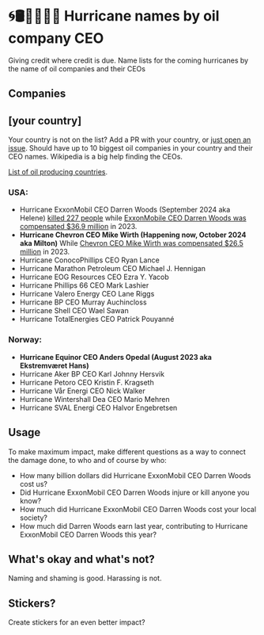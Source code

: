 # 🌀🛢️🏢👨🏻‍🦳 Hurricane names by oil company CEO
Giving credit where credit is due. Name lists for the coming hurricanes by the name of oil companies and their CEOs

## Companies

## [your country]

Your country is not on the list? Add a PR with your country, or [just open an issue](https://github.com/eklem/hurricane-names-by-oil-company-ceo/issues/new). Should have up to 10 biggest oil companies in your country and their CEO names. Wikipedia is a big help finding the CEOs.

[List of oil producing countries](https://en.wikipedia.org/wiki/List_of_countries_by_oil_production).

### USA:

* Hurricane ExxonMobil CEO Darren Woods (September 2024 aka Helene)
  [killed 227 people](https://apnews.com/article/hurricane-helene-death-toll-asheville-north-carolina-34d1226bb31f79dfb2ff6827e40587fc) while [ExxonMobile CEO Darren Woods was compensated $36.9 million](https://www.reuters.com/business/energy/exxon-mobil-ceo-woods-pay-climbs-369-mln-2023-2024-04-11/) in 2023.
* **Hurricane Chevron CEO Mike Wirth (Happening now, October 2024 aka Milton)**
  While [Chevron CEO Mike Wirth was compensated $26.5 million](https://www.reuters.com/business/energy/chevron-ceos-pay-rose-12-265-million-2023-2024-04-10/) in 2023.
* Hurricane ConocoPhillips CEO Ryan Lance
* Hurricane Marathon Petroleum CEO Michael J. Hennigan 
* Hurricane EOG Resources CEO Ezra Y. Yacob
* Hurricane Phillips 66 CEO Mark Lashier
* Hurricane Valero Energy CEO Lane Riggs
* Hurricane BP CEO Murray Auchincloss
* Hurricane Shell CEO Wael Sawan
* Hurricane TotalEnergies CEO Patrick Pouyanné

### Norway:

* **Hurricane Equinor CEO Anders Opedal (August 2023 aka Ekstremværet Hans)**
* Hurricane Aker BP CEO Karl Johnny Hersvik
* Hurricane Petoro CEO Kristin F. Kragseth
* Hurricane Vår Energi CEO Nick Walker
* Hurricane Wintershall Dea CEO Mario Mehren
* Hurricane SVAL Energi CEO Halvor Engebretsen

## Usage

To make maximum impact, make different questions as a way to connect the damage done, to who and of course by who:

* How many billion dollars did Hurricane ExxonMobil CEO Darren Woods cost us?
* Did Hurricane ExxonMobil CEO Darren Woods injure or kill anyone you know?
* How much did Hurricane ExxonMobil CEO Darren Woods cost your local society?
* How much did Darren Woods earn last year, contributing to Hurricane ExxonMobil CEO Darren Woods this year?

## What's okay and what's not?

Naming and shaming is good. Harassing is not.

## Stickers?

Create stickers for an even better impact?
